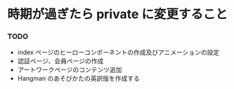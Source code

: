 # 時期が過ぎたら private に変更すること

### TODO

- index ページのヒーローコンポーネントの作成及びアニメーションの設定
- 認証ページ、会員ページの作成
- アートワークページのコンテンツ追加
- Hangman のあそびかたの英訳版を作成する
